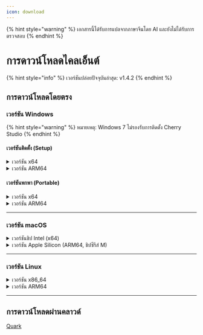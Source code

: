 ```yaml
---
icon: download
---
```


{% hint style="warning" %}
เอกสารนี้ได้รับการแปลจากภาษาจีนโดย AI และยังไม่ได้รับการตรวจสอบ
{% endhint %}

# การดาวน์โหลดไคลเอ็นต์

{% hint style="info" %}
เวอร์ชันปล่อยปัจจุบันล่าสุด: v1.4.2
{% endhint %}

## การดาวน์โหลดโดยตรง

### เวอร์ชัน Windows

{% hint style="warning" %}
หมายเหตุ: Windows 7 ไม่รองรับการติดตั้ง Cherry Studio
{% endhint %}

#### เวอร์ชันติดตั้ง (Setup)

<details>

<summary>เวอร์ชัน x64</summary>

ลิงก์หลัก:

【[เว็บไซต์ทางการของ Cherry Studio](https://cherry-ai.com/download)】 【[GitHub](https://github.com/CherryHQ/cherry-studio/releases/download/v1.4.2/Cherry-Studio-1.4.2-x64-setup.exe)】

ลิงก์สำรอง:

【[ลิงก์สำรอง 1](https://download-cf.ocoolai.com/https://github.com/CherryHQ/cherry-studio/releases/download/v1.4.2/Cherry-Studio-1.4.2-x64-setup.exe)】 【[ลิงก์สำรอง 2](https://download.ocoolai.com/https://github.com/CherryHQ/cherry-studio/releases/download/v1.4.2/Cherry-Studio-1.4.2-x64-setup.exe)】 【[ลิงก์สำรอง 3](https://download.ocoolai.online/https://github.com/CherryHQ/cherry-studio/releases/download/v1.4.2/Cherry-Studio-1.4.2-x64-setup.exe)】

</details>

<details>

<summary>เวอร์ชัน ARM64</summary>

ลิงก์หลัก:

【[เว็บไซต์ทางการของ Cherry Studio](https://cherry-ai.com/download)】 【[GitHub](https://github.com/CherryHQ/cherry-studio/releases/download/v1.4.2/Cherry-Studio-1.4.2-arm64-setup.exe)】

ลิงก์สำรอง:

【[ลิงก์สำรอง 1](https://download-cf.ocoolai.com/https://github.com/CherryHQ/cherry-studio/releases/download/v1.4.2/Cherry-Studio-1.4.2-arm64-setup.exe)】 【[ลิงก์สำรอง 2](https://download.ocoolai.com/https://github.com/CherryHQ/cherry-studio/releases/download/v1.4.2/Cherry-Studio-1.4.2-arm64-setup.exe)】 【[ลิงก์สำรอง 3](https://download.ocoolai.online/https://github.com/CherryHQ/cherry-studio/releases/download/v1.4.2/Cherry-Studio-1.4.2-arm64-setup.exe)】

</details>

#### เวอร์ชันพกพา (Portable)

<details>

<summary>เวอร์ชัน x64</summary>

ลิงก์หลัก:

【[เว็บไซต์ทางการของ Cherry Studio](https://cherry-ai.com/download)】 【[GitHub](https://github.com/CherryHQ/cherry-studio/releases/download/v1.4.2/Cherry-Studio-1.4.2-x64-portable.exe)】

ลิงก์สำรอง:

【[ลิงก์สำรอง 1](https://download-cf.ocoolai.com/https://github.com/CherryHQ/cherry-studio/releases/download/v1.4.2/Cherry-Studio-1.4.2-x64-portable.exe)】 【[ลิงก์สำรอง 2](https://download.ocoolai.com/https://github.com/CherryHQ/cherry-studio/releases/download/v1.4.2/Cherry-Studio-1.4.2-x64-portable.exe)】 【[ลิงก์สำรอง 3](https://download.ocoolai.online/https://github.com/CherryHQ/cherry-studio/releases/download/v1.4.2/Cherry-Studio-1.4.2-x64-portable.exe)】

</details>

<details>

<summary>เวอร์ชัน ARM64</summary>

ลิงก์หลัก:

【[เว็บไซต์ทางการของ Cherry Studio](https://cherry-ai.com/download)】 【[GitHub](https://github.com/CherryHQ/cherry-studio/releases/download/v1.4.2/Cherry-Studio-1.4.2-arm64-portable.exe)】

ลิงก์สำรอง:

【[ลิงก์สำรอง 1](https://download-cf.ocoolai.com/https://github.com/CherryHQ/cherry-studio/releases/download/v1.4.2/Cherry-Studio-1.4.2-arm64-portable.exe)】 【[ลิงก์สำรอง 2](https://download.ocoolai.com/https://github.com/CherryHQ/cherry-studio/releases/download/v1.4.2/Cherry-Studio-1.4.2-arm64-portable.exe)】 【[ลิงก์สำรอง 3](https://download.ocoolai.online/https://github.com/CherryHQ/cherry-studio/releases/download/v1.4.2/Cherry-Studio-1.4.2-arm64-portable.exe)】

</details>

***

### เวอร์ชัน macOS

<details>

<summary>เวอร์ชันชิป Intel (x64)</summary>

ลิงก์หลัก:

【[เว็บไซต์ทางการของ Cherry Studio](https://cherry-ai.com/download)】 【[GitHub](https://github.com/CherryHQ/cherry-studio/releases/download/v1.4.2/Cherry-Studio-1.4.2-x64.dmg)】

ลิงก์สำรอง:

【[ลิงก์สำรอง 1](https://download-cf.ocoolai.com/https://github.com/CherryHQ/cherry-studio/releases/download/v1.4.2/Cherry-Studio-1.4.2-x64.dmg)】 【[ลิงก์สำรอง 2](https://download.ocoolai.com/https://github.com/CherryHQ/cherry-studio/releases/download/v1.4.2/Cherry-Studio-1.4.2-x64.dmg)】 【[ลิงก์สำรอง 3](https://download.ocoolai.online/https://github.com/CherryHQ/cherry-studio/releases/download/v1.4.2/Cherry-Studio-1.4.2-x64.dmg)】

</details>

<details>

<summary>เวอร์ชัน Apple Silicon (ARM64, ชิปซีรีส์ M)</summary>

ลิงก์หลัก:

【[เว็บไซต์ทางการของ Cherry Studio](https://cherry-ai.com/download)】 【[GitHub](https://github.com/CherryHQ/cherry-studio/releases/download/v1.4.2/Cherry-Studio-1.4.2-arm64.dmg)】

ลิงก์สำรอง:

【[ลิงก์สำรอง 1](https://download-cf.ocoolai.com/https://github.com/CherryHQ/cherry-studio/releases/download/v1.4.2/Cherry-Studio-1.4.2-arm64.dmg)】 【[ลิงก์สำรอง 2](https://download.ocoolai.com/https://github.com/CherryHQ/cherry-studio/releases/download/v1.4.2/Cherry-Studio-1.4.2-arm64.dmg)】 【[ลิงก์สำรอง 3](https://download.ocoolai.online/https://github.com/CherryHQ/cherry-studio/releases/download/v1.4.2/Cherry-Studio-1.4.2-arm64.dmg)】

</details>

***

### เวอร์ชัน Linux

<details>

<summary>เวอร์ชัน x86_64</summary>

ลิงก์หลัก:

【[เว็บไซต์ทางการของ Cherry Studio](https://cherry-ai.com/download)】 【[GitHub](https://github.com/CherryHQ/cherry-studio/releases/download/v1.4.2/Cherry-Studio-1.4.2-x86_64.AppImage)】

ลิงก์สำรอง:

【[ลิงก์สำรอง 1](https://download-cf.ocoolai.com/https://github.com/CherryHQ/cherry-studio/releases/download/v1.4.2/Cherry-Studio-1.4.2-x86_64.AppImage)】 【[ลิงก์สำรอง 2](https://download.ocoolai.com/https://github.com/CherryHQ/cherry-studio/releases/download/v1.4.2/Cherry-Studio-1.4.2-x86_64.AppImage)】 【[ลิงก์สำรอง 3](https://download.ocoolai.online/https://github.com/CherryHQ/cherry-studio/releases/download/v1.4.2/Cherry-Studio-1.4.2-x86_64.AppImage)】

</details>

<details>

<summary>เวอร์ชัน ARM64</summary>

ลิงก์หลัก:

【[เว็บไซต์ทางการของ Cherry Studio](https://cherry-ai.com/download)】 【[GitHub](https://github.com/CherryHQ/cherry-studio/releases/download/v1.4.2/Cherry-Studio-1.4.2-arm64.AppImage)】

ลิงก์สำรอง:

【[ลิงก์สำรอง 1](https://download-cf.ocoolai.com/https://github.com/CherryHQ/cherry-studio/releases/download/v1.4.2/Cherry-Studio-1.4.2-arm64.AppImage)】 【[ลิงก์สำรอง 2](https://download.ocoolai.com/https://github.com/CherryHQ/cherry-studio/releases/download/v1.4.2/Cherry-Studio-1.4.2-arm64.AppImage)】 【[ลิงก์สำรอง 3](https://download.ocoolai.online/https://github.com/CherryHQ/cherry-studio/releases/download/v1.4.2/Cherry-Studio-1.4.2-arm64.AppImage)】

</details>

***

## การดาวน์โหลดผ่านคลาวด์

[Quark](https://pan.quark.cn/s/c8533a1ec63e#/list/share)